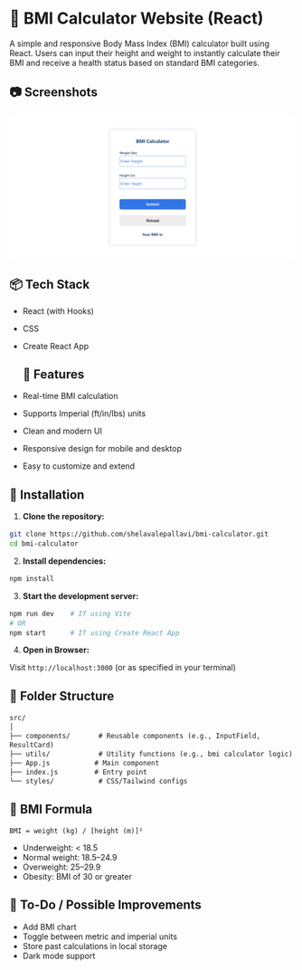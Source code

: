 # 🧮 BMI Calculator Website (React)

A simple and responsive Body Mass Index (BMI) calculator built using React. Users can input their height and weight to instantly calculate their BMI and receive a health status based on standard BMI categories.



## 📷 Screenshots

![BMI Calculator Screenshot](public/dashboard.png)

## 📦 Tech Stack

- React (with Hooks)
- CSS 
- Create React App

  

  ## 🚀 Features

- Real-time BMI calculation
- Supports Imperial (ft/in/lbs) units
- Clean and modern UI
- Responsive design for mobile and desktop
- Easy to customize and extend


## 🔧 Installation

1. **Clone the repository:**

```bash
git clone https://github.com/shelavalepallavi/bmi-calculator.git
cd bmi-calculator
```

2. **Install dependencies:**

```bash
npm install
```

3. **Start the development server:**

```bash
npm run dev    # If using Vite
# OR
npm start      # If using Create React App
```

4. **Open in Browser:**

Visit `http://localhost:3000` (or as specified in your terminal)

## 📁 Folder Structure

```
src/
│
├── components/       # Reusable components (e.g., InputField, ResultCard)
├── utils/            # Utility functions (e.g., bmi calculator logic)
├── App.js           # Main component
├── index.js         # Entry point
└── styles/           # CSS/Tailwind configs
```

## 🧠 BMI Formula

```
BMI = weight (kg) / [height (m)]²
```

- Underweight: < 18.5  
- Normal weight: 18.5–24.9  
- Overweight: 25–29.9  
- Obesity: BMI of 30 or greater

## 📌 To-Do / Possible Improvements

- Add BMI chart
- Toggle between metric and imperial units
- Store past calculations in local storage
- Dark mode support

